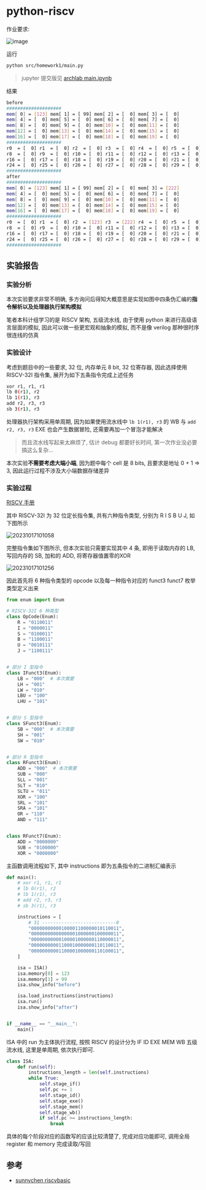 
# python-riscv

作业要求:

![image](https://raw.githubusercontent.com/luzhixing12345/archlab/main/img/homework1.png)

运行

```bash
python src/homework1/main.py
```

> jupyter 提交版见 [archlab main.ipynb](https://github.com/luzhixing12345/archlab/blob/main/src/homework1/main.ipynb)

结果

```bash
before
####################
mem[ 0] = [123] mem[ 1] = [ 99] mem[ 2] = [  0] mem[ 3] = [  0]
mem[ 4] = [  0] mem[ 5] = [  0] mem[ 6] = [  0] mem[ 7] = [  0]
mem[ 8] = [  0] mem[ 9] = [  0] mem[10] = [  0] mem[11] = [  0]
mem[12] = [  0] mem[13] = [  0] mem[14] = [  0] mem[15] = [  0]
mem[16] = [  0] mem[17] = [  0] mem[18] = [  0] mem[19] = [  0]
####################
r0  = [  0] r1  = [  0] r2  = [  0] r3  = [  0] r4  = [  0] r5  = [  0] r6  = [  0] r7  = [  0]
r8  = [  0] r9  = [  0] r10 = [  0] r11 = [  0] r12 = [  0] r13 = [  0] r14 = [  0] r15 = [  0]
r16 = [  0] r17 = [  0] r18 = [  0] r19 = [  0] r20 = [  0] r21 = [  0] r22 = [  0] r23 = [  0]
r24 = [  0] r25 = [  0] r26 = [  0] r27 = [  0] r28 = [  0] r29 = [  0] r30 = [  0] r31 = [  0]
####################
after
####################
mem[ 0] = [123] mem[ 1] = [ 99] mem[ 2] = [  0] mem[ 3] = [222]
mem[ 4] = [  0] mem[ 5] = [  0] mem[ 6] = [  0] mem[ 7] = [  0]
mem[ 8] = [  0] mem[ 9] = [  0] mem[10] = [  0] mem[11] = [  0]
mem[12] = [  0] mem[13] = [  0] mem[14] = [  0] mem[15] = [  0]
mem[16] = [  0] mem[17] = [  0] mem[18] = [  0] mem[19] = [  0]
####################
r0  = [  0] r1  = [  0] r2  = [123] r3  = [222] r4  = [  0] r5  = [  0] r6  = [  0] r7  = [  0]
r8  = [  0] r9  = [  0] r10 = [  0] r11 = [  0] r12 = [  0] r13 = [  0] r14 = [  0] r15 = [  0]
r16 = [  0] r17 = [  0] r18 = [  0] r19 = [  0] r20 = [  0] r21 = [  0] r22 = [  0] r23 = [  0]
r24 = [  0] r25 = [  0] r26 = [  0] r27 = [  0] r28 = [  0] r29 = [  0] r30 = [  0] r31 = [  0]
####################
```

## 实验报告

### 实验分析

本次实验要求非常不明确, 多方询问后得知大概意思是实现如图中四条伪汇编的**指令解析以及处理器执行架构模拟**

笔者本科计组学习的是 RISCV 架构, 五级流水线, 由于使用 python 来进行高级语言层面的模拟, 因此可以做一些更宏观和抽象的模拟, 而不是像 verilog 那种很时序很连线的仿真

### 实验设计

考虑到题目中的一些要求, 32 位, 内存单元 8 bit, 32 位寄存器, 因此选择使用 RISCV-32I 指令集, 展开为如下五条指令完成上述任务

```bash
xor r1, r1, r1
lb 0(r1), r2
lb 1(r1), r3
add r2, r3, r3
sb 3(r1), r3
```

处理器执行架构采用单周期, 因为如果使用流水线中 `lb 1(r1), r3` 的 WB 与 `add r2, r3, r3` EXE 也会产生数据冒险, 还需要再加一个冒泡才能解决

> 而且流水线写起来太麻烦了, 估计 debug 都要好长时间, 第一次作业没必要搞这么复杂...

本次实验**不需要考虑大端小端**, 因为题中每个 cell 是 8 bits, 且要求是地址 0 + 1 => 3, 因此运行过程不涉及大小端数据存储差异

### 实验过程

[RISCV 手册](https://github.com/luzhixing12345/archlab/releases/download/v0.0.1/riscv-spec-20191213.pdf)

其中 RISCV-32I 为 32 位定长指令集, 共有六种指令类型, 分别为 R I S B U J, 如下图所示

![20231017101058](https://raw.githubusercontent.com/learner-lu/picbed/master/20231017101058.png)

完整指令集如下图所示, 但本次实验只需要实现其中 4 条, 即用于读取内存的 LB, 写回内存的 SB, 加和的 ADD, 将寄存器值置零的XOR

![20231017101256](https://raw.githubusercontent.com/learner-lu/picbed/master/20231017101256.png)

因此首先将 6 种指令类型的 opcode 以及每一种指令对应的 funct3 funct7 枚举类型定义出来

```python
from enum import Enum

# RISCV-32I 6 种类型
class OpCode(Enum):
    R = "0110011"
    I = "0000011"
    S = "0100011"
    B = "1100011"
    U = "0010111"
    J = "1100111"


# 部分 I 型指令
class IFunct3(Enum):
    LB = "000"  # 本次需要
    LH = "001"
    LW = "010"
    LBU = "100"
    LHU = "101"


# 部分 S 型指令
class SFunct3(Enum):
    SB = "000"  # 本次需要
    SH = "001"
    SW = "010"


# 部分 R 型指令
class RFunct3(Enum):
    ADD = "000"  # 本次需要
    SUB = "000"
    SLL = "001"
    SLT = "010"
    SLTU = "011"
    XOR = "100"
    SRL = "101"
    SRA = "101"
    OR = "110"
    AND = "111"


class RFunct7(Enum):
    ADD = "0000000"
    SUB = "0100000"
    XOR = "0000000"
```

主函数调用流程如下, 其中 instructions 即为五条指令的二进制汇编表示

```python
def main():
    # xor r1, r1, r1
    # lb 0(r1), r2
    # lb 1(r1), r3
    # add r2, r3, r3
    # sb 3(r1), r3

    instructions = [
        # 31 ---------------------------0
        "00000000000100001100000010110011",
        "00000000000000001000000100000011",
        "00000000000100001000000110000011",
        "00000000001100010000000110110011",
        "00000000001100001000000110100011",
    ]

    isa = ISA()
    isa.memory[0] = 123
    isa.memory[1] = 99
    isa.show_info("before")

    isa.load_instructions(instructions)
    isa.run()
    isa.show_info("after")


if __name__ == "__main__":
    main()
```

ISA 中的 run 为主体执行流程, 按照 RISCV 的设计分为 IF ID EXE MEM WB 五级流水线, 这里是单周期, 依次执行即可.

```python
class ISA:
    def run(self):
        instructions_length = len(self.instructions)
        while True:
            self.stage_if()
            self.pc += 1
            self.stage_id()
            self.stage_exe()
            self.stage_mem()
            self.stage_wb()
            if self.pc >= instructions_length:
                break
```

具体的每个阶段对应的函数写的应该比较清楚了, 完成对应功能即可, 调用全局 register 和 memory 完成读取/写回

## 参考

- [sunnychen riscvbasic](https://www.sunnychen.top/archives/riscvbasic)